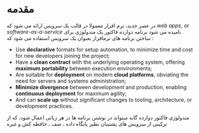 ﻿مقدمه
============
در عصر جدید، نرم افزار معمولا در قالب یک سرویس ارائه می شود که *web apps*, or *software-as-a-service* نامیده می شود 
برنامه دوازده فاکتور یک متدولوژی برای ساختن برنامه های نرمافزار بعنوان یک سرویس استفاده می شود که :

 
* Use **declarative** formats for setup automation, to minimize time and cost for new developers joining the project;
* Have a **clean contract** with the underlying operating system, offering **maximum portability** between execution environments;
* Are suitable for **deployment** on modern **cloud platforms**, obviating the need for servers and systems administration;
* **Minimize divergence** between development and production, enabling **continuous deployment** for maximum agility;
* And can **scale up** without significant changes to tooling, architecture, or development practices.


متدولوژی فاکتور دوازده گانه میتواند در نوشتن برنامه ها در هر زبانی اعمال شود، که از ترکیبی از سرویس های پشتیبان نظیر پایگاه داده ، صف ، حافظه کش و غیره
 
